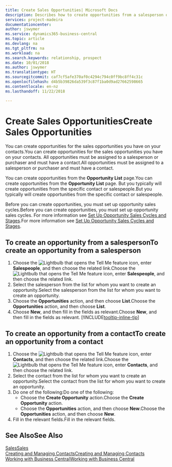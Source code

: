 ```yaml
---
title: Create Sales Opportunities| Microsoft Docs
description: Describes how to create opportunities from a salesperson or a contact in Business Central.
services: project-madeira
documentationcenter: 
author: jswymer
ms.service: dynamics365-business-central
ms.topic: article
ms.devlang: na
ms.tgt_pltfrm: na
ms.workload: na
ms.search.keywords: relationship, prospect
ms.date: 10/01/2018
ms.author: jswymer
ms.translationtype: HT
ms.sourcegitcommit: caf7cf5afe370af0c4294c794c0ff9bc8ff4c31c
ms.openlocfilehash: d4b5b39826da539f3c87f1ba0d9ad27662598665
ms.contentlocale: en-nz
ms.lasthandoff: 11/22/2018

---
```

# <a name="create-sales-opportunities"></a><span data-ttu-id="d456f-103">Create Sales Opportunities</span><span class="sxs-lookup"><span data-stu-id="d456f-103">Create Sales Opportunities</span></span>
<span data-ttu-id="d456f-104">You can create opportunities for the sales opportunities you have on your contacts.</span><span class="sxs-lookup"><span data-stu-id="d456f-104">You can create opportunities for the sales opportunities you have on your contacts.</span></span> <span data-ttu-id="d456f-105">All opportunities must be assigned to a salesperson or purchaser and must have a contact.</span><span class="sxs-lookup"><span data-stu-id="d456f-105">All opportunities must be assigned to a salesperson or purchaser and must have a contact.</span></span>

<span data-ttu-id="d456f-106">You can create opportunities from the **Opportunity List** page.</span><span class="sxs-lookup"><span data-stu-id="d456f-106">You can create opportunities from the **Opportunity List** page.</span></span> <span data-ttu-id="d456f-107">But you typically will create opportunities from the specific contact or salespeople.</span><span class="sxs-lookup"><span data-stu-id="d456f-107">But you typically will create opportunities from the specific contact or salespeople.</span></span>

<span data-ttu-id="d456f-108">Before you can create opportunities, you must set up opportunity sales cycles.</span><span class="sxs-lookup"><span data-stu-id="d456f-108">Before you can create opportunities, you must set up opportunity sales cycles.</span></span> <span data-ttu-id="d456f-109">For more information see [Set Up Opportunity Sales Cycles and Stages](marketing-how-setup-opportunity-sales-cycles-stages.md).</span><span class="sxs-lookup"><span data-stu-id="d456f-109">For more information see [Set Up Opportunity Sales Cycles and Stages](marketing-how-setup-opportunity-sales-cycles-stages.md).</span></span>

## <a name="to-create-an-opportunity-from-a-salesperson"></a><span data-ttu-id="d456f-110">To create an opportunity from a salesperson</span><span class="sxs-lookup"><span data-stu-id="d456f-110">To create an opportunity from a salesperson</span></span>
1. <span data-ttu-id="d456f-111">Choose the ![Lightbulb that opens the Tell Me feature](media/ui-search/search_small.png "Tell me what you want to do") icon, enter **Salespeople**, and then choose the related link.</span><span class="sxs-lookup"><span data-stu-id="d456f-111">Choose the ![Lightbulb that opens the Tell Me feature](media/ui-search/search_small.png "Tell me what you want to do") icon, enter **Salespeople**, and then choose the related link.</span></span>
2. <span data-ttu-id="d456f-112">Select the salesperson from the list for whom you want to create an opportunity.</span><span class="sxs-lookup"><span data-stu-id="d456f-112">Select the salesperson from the list for whom you want to create an opportunity.</span></span>
3. <span data-ttu-id="d456f-113">Choose the **Opportunities** action, and then choose **List**.</span><span class="sxs-lookup"><span data-stu-id="d456f-113">Choose the **Opportunities** action, and then choose **List**.</span></span>
4. <span data-ttu-id="d456f-114">Choose **New**, and then fill in the fields as relevant.</span><span class="sxs-lookup"><span data-stu-id="d456f-114">Choose **New**, and then fill in the fields as relevant.</span></span> [!INCLUDE[tooltip-inline-tip](includes/tooltip-inline-tip_md.md)]  



## <a name="to-create-an-opportunity-from-a-contact"></a><span data-ttu-id="d456f-115">To create an opportunity from a contact</span><span class="sxs-lookup"><span data-stu-id="d456f-115">To create an opportunity from a contact</span></span>
1. <span data-ttu-id="d456f-116">Choose the ![Lightbulb that opens the Tell Me feature](media/ui-search/search_small.png "Tell me what you want to do") icon, enter **Contacts**, and then choose the related link.</span><span class="sxs-lookup"><span data-stu-id="d456f-116">Choose the ![Lightbulb that opens the Tell Me feature](media/ui-search/search_small.png "Tell me what you want to do") icon, enter **Contacts**, and then choose the related link.</span></span>
2. <span data-ttu-id="d456f-117">Select the contact from the list for whom you want to create an opportunity.</span><span class="sxs-lookup"><span data-stu-id="d456f-117">Select the contact from the list for whom you want to create an opportunity.</span></span>
3. <span data-ttu-id="d456f-118">Do one of the following:</span><span class="sxs-lookup"><span data-stu-id="d456f-118">Do one of the following:</span></span>
   * <span data-ttu-id="d456f-119">Choose the **Create Opportunity** action.</span><span class="sxs-lookup"><span data-stu-id="d456f-119">Choose the **Create Opportunity** action.</span></span>
   * <span data-ttu-id="d456f-120">Choose the  **Opportunities** action, and then choose **New**.</span><span class="sxs-lookup"><span data-stu-id="d456f-120">Choose the  **Opportunities** action, and then choose **New**.</span></span>
4. <span data-ttu-id="d456f-121">Fill in the relevant fields.</span><span class="sxs-lookup"><span data-stu-id="d456f-121">Fill in the relevant fields.</span></span>

## <a name="see-also"></a><span data-ttu-id="d456f-122">See Also</span><span class="sxs-lookup"><span data-stu-id="d456f-122">See Also</span></span>
[<span data-ttu-id="d456f-123">Sales</span><span class="sxs-lookup"><span data-stu-id="d456f-123">Sales</span></span>](sales-manage-sales.md)  
[<span data-ttu-id="d456f-124">Creating and Managing Contacts</span><span class="sxs-lookup"><span data-stu-id="d456f-124">Creating and Managing Contacts</span></span>](marketing-contacts.md)  
[<span data-ttu-id="d456f-125">Working with Business Central</span><span class="sxs-lookup"><span data-stu-id="d456f-125">Working with Business Central</span></span>](ui-work-product.md)

